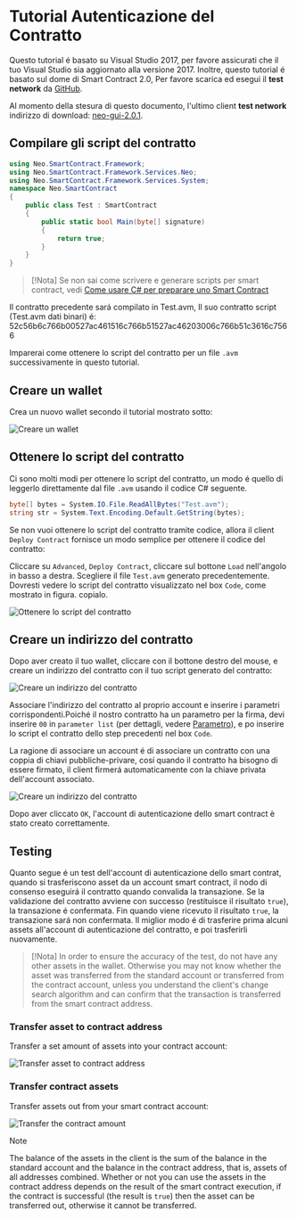 # Tutorial Autenticazione del Contratto

Questo tutorial é basato su Visual Studio 2017, per favore assicurati che il tuo Visual Studio sia aggiornato alla versione 2017. Inoltre, questo tutorial é basato sul dome di Smart Contract 2.0, Per favore scarica ed esegui il **test network** da [GitHub](https://github.com/neo-project/neo-gui/releases).

Al momento della stesura di questo documento, l'ultimo client **test network** indirizzo di download: [neo-gui-2.0.1](https://github.com/neo-project/neo-gui/releases/download/v2.0.1/neo-gui-windows.zip).

## Compilare gli script del contratto

```c#
using Neo.SmartContract.Framework;
using Neo.SmartContract.Framework.Services.Neo;
using Neo.SmartContract.Framework.Services.System;
namespace Neo.SmartContract
{
    public class Test : SmartContract
    {
        public static bool Main(byte[] signature)
        {
            return true;
        }
    }
}
```

> [!Nota]
> Se non sai come scrivere e generare scripts per smart contract, vedi  [Come usare C# per preparare uno Smart Contract](../getting-started.md)
>

Il contratto precedente sará compilato in Test.avm, Il suo contratto script (Test.avm dati binari) é:
 52c56b6c766b00527ac461516c766b51527ac46203006c766b51c3616c7566

Imparerai come ottenere lo script del contratto per un file `.avm` successivamente in questo tutorial.

## Creare un wallet

Crea un nuovo wallet secondo il tutorial mostrato sotto:

![Creare un wallet](/assets/verify_1.png)

## Ottenere lo script del contratto

Ci sono molti modi per ottenere lo script del contratto, un modo é quello di leggerlo direttamente dal file `.avm` usando il codice C# seguente.

```c#
byte[] bytes = System.IO.File.ReadAllBytes("Test.avm");
string str = System.Text.Encoding.Default.GetString(bytes);
```

Se non vuoi ottenere lo script del contratto tramite codice, allora il client `Deploy Contract` fornisce un modo semplice per ottenere il codice del contratto:

Cliccare su `Advanced`, `Deploy Contract`, cliccare sul bottone `Load` nell'angolo in basso a destra. Scegliere il file `Test.avm` generato precedentemente. Dovresti vedere lo script del contratto visualizzato nel box `Code`, come mostrato in figura. copialo.

![Ottenere lo script del contratto](/assets/verify_5.png)

## Creare un indirizzo del contratto

Dopo aver creato il tuo wallet, cliccare con il bottone destro del mouse, e creare un indirizzo del contratto con il tuo script generato del contratto:

![Creare un indirizzo del contratto](/assets/verify_6.png)

Associare l'indirizzo del contratto al proprio account e inserire i parametri corrispondenti.Poiché il nostro contratto ha un parametro per la firma, devi inserire `00` in `parameter list` (per dettagli, vedere [Parametro](Parameter.md)), e po inserire lo script el contratto dello step precedenti nel box `Code`. 

La ragione di associare un account é di associare un contratto con una coppia di chiavi pubbliche-privare, cosí quando il contratto ha bisogno di essere firmato, il client firmerá automaticamente con la chiave privata dell'account associato.

![Creare un indirizzo del contratto](/assets/verify_7.png)

Dopo aver cliccato `OK`, l'account di autenticazione dello smart contract è stato creato correttamente.

## Testing

Quanto segue é un test dell'account di autenticazione dello smart contrat, quando si trasferiscono asset da un account smart contract, il nodo di consenso eseguirá il contratto quando convalida la transazione. Se la validazione del contratto avviene con successo (restituisce il risultato `true`), la transazione é confermata. Fin quando viene ricevuto il risultato `true`, la transazione sará non confermata. Il miglior modo é di trasferire prima alcuni assets all'account di autenticazione del contratto, e poi trasferirli nuovamente.

> [!Nota]
> In order to ensure the accuracy of the test, do not have any other assets in the wallet. Otherwise you may not know whether the asset was transferred from the standard account or transferred from the contract account, unless you understand the client's change search algorithm and can confirm that the transaction is transferred from the smart contract address.


### Transfer asset to contract address

Transfer a set amount of assets into your contract account:

![Transfer asset to contract address](/assets/verify_9.png)

### Transfer contract assets

Transfer assets out from your smart contract account:

![Transfer the contract amount](/assets/verify_10.png)



> [!Note]
> The balance of the assets in the client is the sum of the balance in the standard account and the balance in the contract address, that is, assets of all addresses combined. Whether or not you can use the assets in the contract address depends on the result of the smart contract execution, if the contract is successful (the result is `true`) then the asset can be transferred out, otherwise it cannot be transferred.
